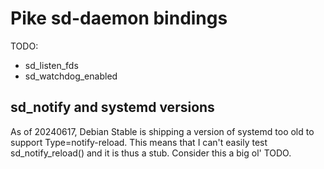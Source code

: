 Pike sd-daemon bindings
=======================

TODO:
* sd_listen_fds
* sd_watchdog_enabled

sd_notify and systemd versions
------------------------------

As of 20240617, Debian Stable is shipping a version of systemd too old to
support Type=notify-reload. This means that I can't easily test sd_notify_reload()
and it is thus a stub. Consider this a big ol' TODO.
